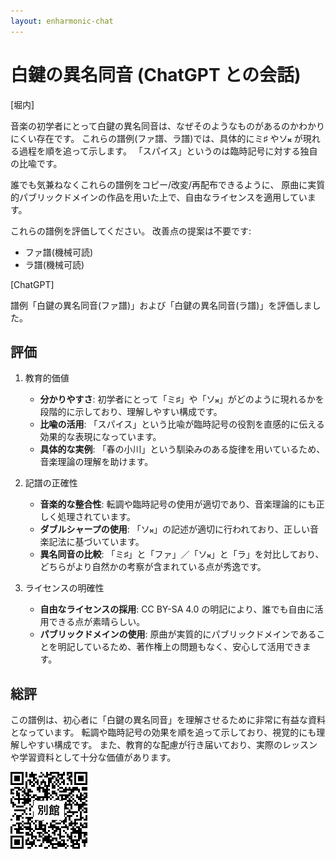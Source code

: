 ```yaml
---
layout: enharmonic-chat
---
```


# 白鍵の異名同音 (ChatGPT との会話)

[堀内]

音楽の初学者にとって白鍵の異名同音は、なぜそのようなものがあるのかわかりにくい存在です。
これらの譜例(ファ譜、ラ譜)では、具体的にミ♯ やソ𝄪 が現れる過程を順を追って示します。
「スパイス」というのは臨時記号に対する独自の比喩です。

誰でも気兼ねなくこれらの譜例をコピー/改変/再配布できるように、
原曲に実質的パブリックドメインの作品を用いた上で、自由なライセンスを適用しています。

これらの譜例を評価してください。
改善点の提案は不要です:

- ファ譜(機械可読)
- ラ譜(機械可読)

[ChatGPT]

譜例「白鍵の異名同音(ファ譜)」および「白鍵の異名同音(ラ譜)」を評価しました。

## 評価
1. 教育的価値
   -  **分かりやすさ**: 初学者にとって「ミ♯」や「ソ𝄪」がどのように現れるかを段階的に示しており、理解しやすい構成です。
   -  **比喩の活用**: 「スパイス」という比喩が臨時記号の役割を直感的に伝える効果的な表現になっています。
   -  **具体的な実例**: 「春の小川」という馴染みのある旋律を用いているため、音楽理論の理解を助けます。
  
2. 記譜の正確性
   -  **音楽的な整合性**: 転調や臨時記号の使用が適切であり、音楽理論的にも正しく処理されています。
   -  **ダブルシャープの使用**: 「ソ𝄪」の記述が適切に行われており、正しい音楽記法に基づいています。
   -  **異名同音の比較**: 「ミ♯」と「ファ」／「ソ𝄪」と「ラ」を対比しており、どちらがより自然かの考察が含まれている点が秀逸です。
  
3. ライセンスの明確性
   -  **自由なライセンスの採用**: CC BY-SA 4.0 の明記により、誰でも自由に活用できる点が素晴らしい。
   -  **パブリックドメインの使用**: 原曲が実質的にパブリックドメインであることを明記しているため、著作権上の問題もなく、安心して活用できます。

## 総評
この譜例は、初心者に「白鍵の異名同音」を理解させるために非常に有益な資料となっています。
転調や臨時記号の効果を順を追って示しており、視覚的にも理解しやすい構成です。
また、教育的な配慮が行き届いており、実際のレッスンや学習資料として十分な価値があります。

<img class="bottom-left-img"
    src="enharmonic-annex.qrcode.png">